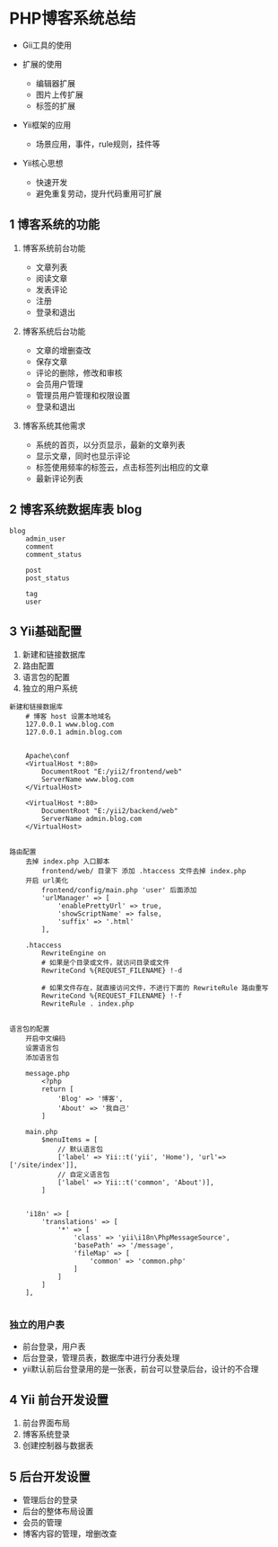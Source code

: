 # PHP博客系统总结
* Gii工具的使用
* 扩展的使用
  * 编辑器扩展
  * 图片上传扩展
  * 标签的扩展
  
* Yii框架的应用
  * 场景应用，事件，rule规则，挂件等
* Yii核心思想
  * 快速开发
  * 避免重复劳动，提升代码重用可扩展



## 1 博客系统的功能
1. 博客系统前台功能
	* 文章列表
	* 阅读文章
	* 发表评论
	* 注册
	* 登录和退出

2. 博客系统后台功能
	* 文章的增删查改
	* 保存文章
	* 评论的删除，修改和审核
	* 会员用户管理
	* 管理员用户管理和权限设置
	* 登录和退出

3. 博客系统其他需求
	* 系统的首页，以分页显示，最新的文章列表
	* 显示文章，同时也显示评论
	* 标签使用频率的标签云，点击标签列出相应的文章
	* 最新评论列表



## 2 博客系统数据库表 blog
```
blog
	admin_user
	comment
	comment_status

	post
	post_status

	tag
	user

```


## 3 Yii基础配置
1. 新建和链接数据库
2. 路由配置
3. 语言包的配置
4. 独立的用户系统

```
新建和链接数据库
	# 博客 host 设置本地域名
	127.0.0.1 www.blog.com
	127.0.0.1 admin.blog.com


	Apache\conf
	<VirtualHost *:80>
		DocumentRoot "E:/yii2/frontend/web"
		ServerName www.blog.com
	</VirtualHost>

	<VirtualHost *:80>
		DocumentRoot "E:/yii2/backend/web"
		ServerName admin.blog.com
	</VirtualHost>


路由配置
	去掉 index.php 入口脚本
		frontend/web/ 目录下 添加 .htaccess 文件去掉 index.php
	开启 url美化
		frontend/config/main.php 'user' 后面添加
		'urlManager' => [
			'enablePrettyUrl' => true,
			'showScriptName' => false,
			'suffix' => '.html'
		],

	.htaccess
		RewriteEngine on
		# 如果是个目录或文件，就访问目录或文件
		RewriteCond %{REQUEST_FILENAME} !-d

		# 如果文件存在，就直接访问文件，不进行下面的 RewriteRule 路由重写
		RewriteCond %{REQUEST_FILENAME} !-f
		RewriteRule . index.php


语言包的配置
	开启中文编码
	设置语言包
	添加语言包

	message.php
		<?php
		return [
			'Blog' => '博客',
			'About' => '我自己'
		]
	
	main.php
		$menuItems = [
			// 默认语言包
			['label' => Yii::t('yii', 'Home'), 'url'=> ['/site/index']],
			// 自定义语言包
			['label' => Yii::t('common', 'About')],
		]


	'i18n' => [
		'translations' => [
			'*' => [
				'class' => 'yii\i18n\PhpMessageSource',
				'basePath' => '/message',
				'fileMap' => [
					'common' => 'common.php'
				]
			]
		]
	],


```

### 独立的用户表
* 前台登录，用户表
* 后台登录，管理员表，数据库中进行分表处理
* yii默认前后台登录用的是一张表，前台可以登录后台，设计的不合理




## 4 Yii 前台开发设置
1. 前台界面布局
2. 博客系统登录
3. 创建控制器与数据表


## 5 后台开发设置
* 管理后台的登录
* 后台的整体布局设置
* 会员的管理
* 博客内容的管理，增删改查
















